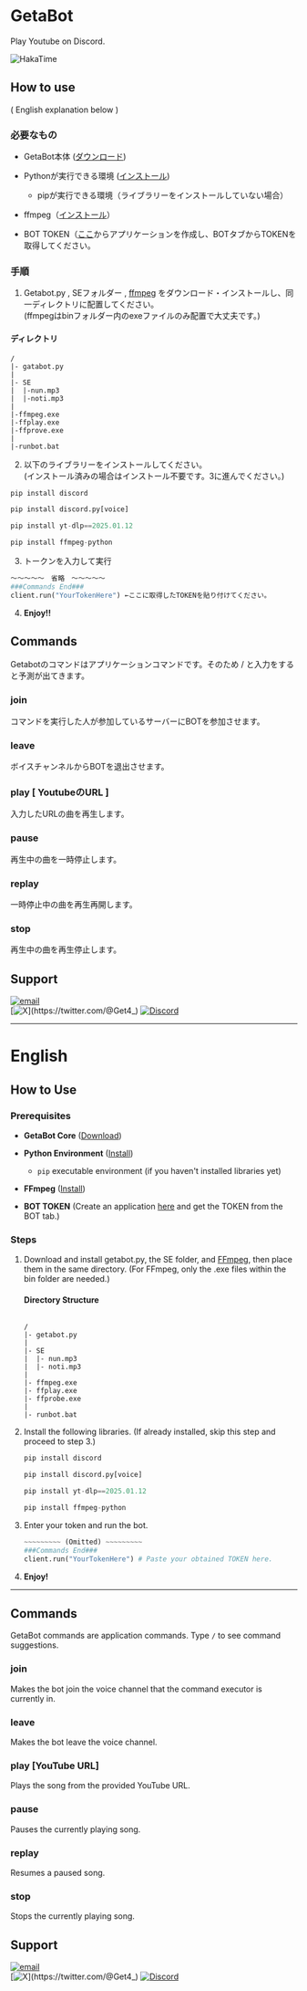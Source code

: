 # GetaBot

Play Youtube on Discord.

![HakaTime](https://hackatime-badge.hackclub.com/U091PJDHHQV/DiscordBot
)

## How to use 
( English explanation below )

### 必要なもの

- GetaBot本体 ([ダウンロード](https://www.python.org/downloads/))

- Pythonが実行できる環境 ([インストール](https://www.python.org/downloads/))
  - pipが実行できる環境（ライブラリーをインストールしていない場合）

- ffmpeg（[インストール](https://github.com/BtbN/FFmpeg-Builds/releases/tag/latest)）

- BOT TOKEN（[ここ](https://discord.com/developers/applications)からアプリケーションを作成し、BOTタブからTOKENを取得してください。

### 手順

1. Getabot.py , SEフォルダー , [ffmpeg](https://github.com/BtbN/FFmpeg-Builds/releases/tag/latest) をダウンロード・インストールし、同一ディレクトリに配置してください。  
(ffmpegはbinフォルダー内のexeファイルのみ配置で大丈夫です。)  

#### ディレクトリ

```
/
|- gatabot.py
|
|- SE 
|  |-nun.mp3
|  |-noti.mp3
|
|-ffmpeg.exe
|-ffplay.exe
|-ffprove.exe
|
|-runbot.bat
```

2. 以下のライブラリーをインストールしてください。  
(インストール済みの場合はインストール不要です。3に進んでください。)

```python
pip install discord
```

```python
pip install discord.py[voice]
```

```python
pip install yt-dlp==2025.01.12
```

```python
pip install ffmpeg-python
```  

3. トークンを入力して実行

```Python
～～～～～　省略　～～～～～
###Commands End###
client.run("YourTokenHere") ←ここに取得したTOKENを貼り付けてください。
```

4. **Enjoy!!**

## Commands

Getabotのコマンドはアプリケーションコマンドです。そのため / と入力をすると予測が出てきます。

### join

コマンドを実行した人が参加しているサーバーにBOTを参加させます。

### leave

ボイスチャンネルからBOTを退出させます。

### play [ YoutubeのURL ]

入力したURLの曲を再生します。

### pause

再生中の曲を一時停止します。

### replay

一時停止中の曲を再生再開します。

### stop
再生中の曲を再生停止します。  

## Support

[![email](https://img.shields.io/badge/mail@m.getan9.com-272727?style=flat&logo=maildotru&logoColor=fff&labelColor=%234285F4&color=383838&link=https%3A%2F%2FGetan9.com%2FWeb%2F)](mailto:mail@m.getan9.com)  
[![X](https://img.shields.io/badge/%40Get4__-272727?style=flat&logo=X&logoColor=fff&labelColor=060708&color=383838&link=https%3A%2F%2Fx.com%2FGet4_)](https://twitter.com/@Get4_)
[![Discord](https://img.shields.io/badge/get4__-272727?style=flat&logo=Discord&logoColor=fff&labelColor=%235865F2&color=383838)](https://discord.com/app/)

---

# English

## How to Use

### Prerequisites

  * **GetaBot Core** ([Download](https://www.python.org/downloads/))
  
  * **Python Environment** ([Install](https://www.python.org/downloads/))
  
      * `pip` executable environment (if you haven't installed libraries yet)
  
  * **FFmpeg** ([Install](https://github.com/BtbN/FFmpeg-Builds/releases/tag/latest))
  
  * **BOT TOKEN** (Create an application [here](https://discord.com/developers/applications) and get the TOKEN from the BOT tab.)

### Steps

1.  Download and install getabot.py, the SE folder, and [FFmpeg](https://github.com/BtbN/FFmpeg-Builds/releases/tag/latest), then place them in the same directory.
    (For FFmpeg, only the .exe files within the bin folder are needed.)

    #### Directory Structure

    ```

    /
    |- getabot.py
    |
    |- SE
    |  |- nun.mp3
    |  |- noti.mp3
    |
    |- ffmpeg.exe
    |- ffplay.exe
    |- ffprobe.exe
    |
    |- runbot.bat
    
    ```

2.  Install the following libraries.
    (If already installed, skip this step and proceed to step 3.)

    ```python
    pip install discord
    ```

    ```python
    pip install discord.py[voice]
    ```

    ```python
    pip install yt-dlp==2025.01.12
    ```

    ```python
    pip install ffmpeg-python
    ```

3.  Enter your token and run the bot.

    ```python
    ~~~~~~~~~ (Omitted) ~~~~~~~~~
    ###Commands End###
    client.run("YourTokenHere") # Paste your obtained TOKEN here.
    ```

4.  **Enjoy!**

-----

## Commands

GetaBot commands are application commands. Type `/` to see command suggestions.

### join

Makes the bot join the voice channel that the command executor is currently in.

### leave

Makes the bot leave the voice channel.

### play [YouTube URL]

Plays the song from the provided YouTube URL.

### pause

Pauses the currently playing song.

### replay

Resumes a paused song.

### stop

Stops the currently playing song.

## Support

[![email](https://img.shields.io/badge/mail@m.getan9.com-272727?style=flat&logo=maildotru&logoColor=fff&labelColor=%234285F4&color=383838&link=https%3A%2F%2FGetan9.com%2FWeb%2F)](mailto:mail@m.getan9.com)  
[![X](https://img.shields.io/badge/%40Get4__-272727?style=flat&logo=X&logoColor=fff&labelColor=060708&color=383838&link=https%3A%2F%2Fx.com%2FGet4_)](https://twitter.com/@Get4_)
[![Discord](https://img.shields.io/badge/get4__-272727?style=flat&logo=Discord&logoColor=fff&labelColor=%235865F2&color=383838)](https://discord.com/app/)